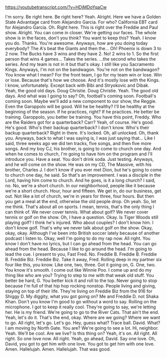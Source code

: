 https://youtubetranscript.com/?v=HDjMDoYqaCw

 I'm sorry. Be right here. Be right here? Yeah. Alright. Here we have a Golden State Advantage card from Alejandro Garcia. For who? California EBT card for Alejandro Garcia. Oh. Right here. This is right over the Freddie and Paul show. Alright. You can come in closer. We're getting our faces. The whole show is in the faces, don't you think? You want to keep this? Yeah. I know you do. Thanks. You're awesome. Anyways, how are you doing today everybody? The A's beat the Giants and then the... Oh! Phoenix is down 3 to 2 now. The Bucks have 3 wins and they have 2. No! 2 wins to 1. So the first person that wins 4 games... Takes the series. ...the second who takes the series. And my team is not in it but that's okay. I still like you Sacramento Kings. Anyways, I'm not on the bandwagon. You're not on the bandwagon? You know what I mean? For the front team, I go for my team win or lose. Win or lose. Because that's how we choose. And it's mostly lose with the Kings. I know, unfortunately. Except back with Bibi and Stryokovic and Dibak. Yeah, the good old days. Doug Christie. Doug Christie. Yeah. The good old days. And what was I going to say? Oh, football's coming soon. Football's coming soon. Maybe we'll add a new component to our show, the Reggie. Even the Garoppolo will be good. Will he be healthy? I'll be healthy at the beginning of the season. If he practices, right? If he practices. He better be training. Garoppolo, you better be training. You have this point, Freddy. Who are the Raiders got for a quarterback? Carr? Yeah, of course. He's good. He's good. Who's their backup quarterback? I don't know. Who's their backup quarterback? Right in there. It's locked. Oh, all unlocked. Oh, thank you. Anyways, back to what I was saying is, I was just saying that... Like I said, three weeks ago we did ten tracks, five songs, and then five more songs. And my boy CJ, his brother, is going to come to church one day. And when he comes to church, I'm going to have him on the program and I'll introduce you. Have a seat. You don't drink soda. Just testing. Anyways, and he will come on the show. He was on my CD, The Massive, with his brother, Charles J. I don't know if you ever met Dion, but he's going to come to church one day, he said. So that's an improvement. I was a disciple in the Lord, having him come to church. And he goes, is it a long church? I said, no. No, we're a short church. In our neighborhood, people like it because we're a short church. Hour, hour and fifteen. We get in, do our business, get out. Not like a lot of church, we're in years for three, four hours. But then you get a meal at the end, otherwise the old people drop. Oh yeah. So, let me think. That's about all on sports. I mean, tennis, that's the only thing I can think of. We never cover tennis. What about golf? We never cover tennis or golf on the show. Oh, I have a question. Okay. Is Tiger Woods still playing golf? I think he's injured. Who about couples? I don't know him. I don't know golf. That's why we never talk about golf on the show. Okay, okay, okay. Although I've been into British soccer lately because of another podcast I listen to. Okay, well I'm going to do my rap now. All right. You know I don't have no lyrics, but I can go ahead from the head. You can go ahead from the head. Because I like to go around the head. I'm going to lead the cue. I present to you, Fast Fred. No. Freddie B. Freddie B. Freddie B. Freddie Biz. Freddie Biz. Take it away, Fred. Rolling deep in my partner six four like this, you know. Like one, two, three. Got it going on, G. One, two. You know it's smooth. I come out like Winnie Poo. I come up and do my thing like who are you? Trying to step to me with that weak old stuff. You better be hard, G. You better kick it and roll to the top. Never going to stop because I'm full of that hip hop rocking nonstop. People living and giving, staying on top of their life. They're living on Freddie Biz from the 916 for Shiggy D. My diggity, what you got going on? Me and Freddie D. not Shaka Khan. Don't you know I'm good to go without a word to say. Rolling on the microphone. I got to keep it really cool. They're going to say, we're letting her. He is my friend. We're going to go to the River Cats. That ain't the end. Yeah, let's do it. That's the end, okay. Where are we going? Where we want to go. All right, let's go. Let's go. Hey, guess what? Trace ball. David. What? I am moving by North Gate. You are? We're going to see a lot. Hi, neighbor. Yeah. We'll be cool. Are we live? Is this thing on? Yeah, it's on. All right. All right. So one love now. All right. Yeah, go ahead, David. Say one love. Oh, David, you got to get him with one love. You got to get him with one love. Amen. Hallelujah. Amen. Hallelujah. That was good.